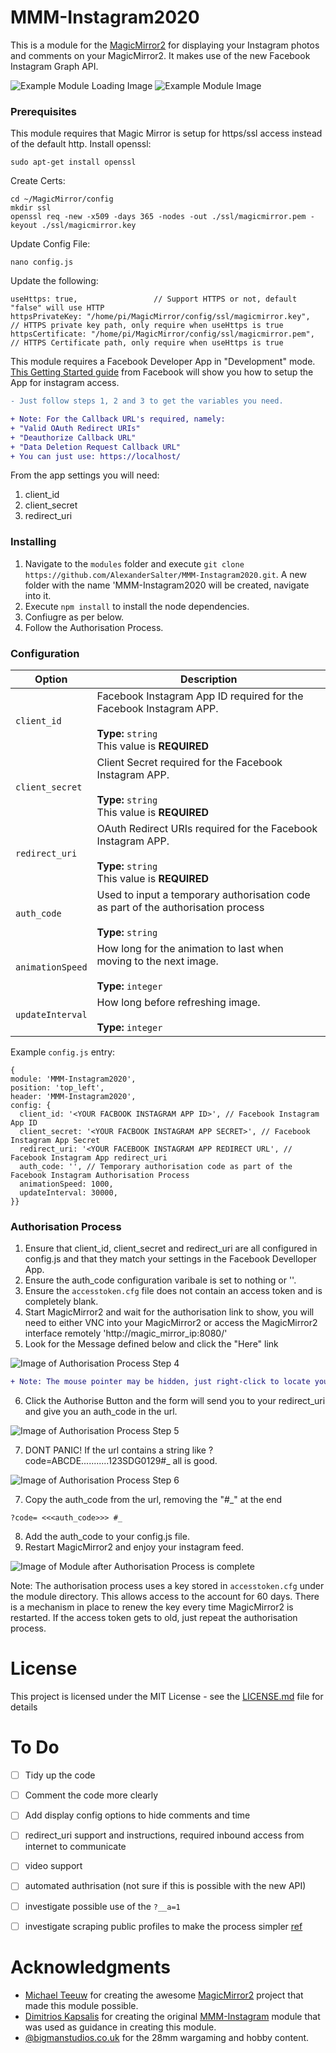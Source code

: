 # MMM-Instagram2020
This is a module for the [MagicMirror2](https://github.com/MichMich/MagicMirror/tree/develop) for displaying your Instagram photos and comments on your MagicMirror2.
It makes use of the new Facebook Instagram Graph API.

![Example Module Loading Image](https://github.com/AlexanderSalter/MMM-Instagram2020/blob/master/readme_images/Example1.png)
![Example Module Image](https://github.com/AlexanderSalter/MMM-Instagram2020/blob/master/readme_images/Example2.png)

### Prerequisites

This module requires that Magic Mirror is setup for https/ssl access instead of the default http.
Install openssl:
```
sudo apt-get install openssl
```

Create Certs:
```
cd ~/MagicMirror/config
mkdir ssl
openssl req -new -x509 -days 365 -nodes -out ./ssl/magicmirror.pem -keyout ./ssl/magicmirror.key
```

Update Config File:
```
nano config.js
```

Update the following:
```
useHttps: true,                 // Support HTTPS or not, default "false" will use HTTP
httpsPrivateKey: "/home/pi/MagicMirror/config/ssl/magicmirror.key",     // HTTPS private key path, only require when useHttps is true
httpsCertificate: "/home/pi/MagicMirror/config/ssl/magicmirror.pem",    // HTTPS Certificate path, only require when useHttps is true
```

This module requires a Facebook Developer App in "Development" mode. 
[This Getting Started guide](https://developers.facebook.com/docs/instagram-basic-display-api/getting-started) from Facebook will show you how to setup the App for instagram access.
```diff
- Just follow steps 1, 2 and 3 to get the variables you need.
```
```diff
+ Note: For the Callback URL's required, namely:
+ "Valid OAuth Redirect URIs"
+ "Deauthorize Callback URL"
+ "Data Deletion Request Callback URL"
+ You can just use: https://localhost/
```
From the app settings you will need:
1. client_id
2. client_secret
3. redirect_uri

### Installing
1. Navigate to the `modules` folder and execute `git clone https://github.com/AlexanderSalter/MMM-Instagram2020.git`. A new folder with the name 'MMM-Instagram2020 will be created, navigate into it.
2. Execute `npm install` to install the node dependencies.
3. Confiugre as per below.
4. Follow the Authorisation Process.

### Configuration

|Option|Description|
|---|---|
|`client_id`|Facebook Instagram App ID required for the Facebook Instagram APP. <br><br>**Type:** `string`<br>This value is **REQUIRED**|
|`client_secret`|Client Secret required for the Facebook Instagram APP.<br><br>**Type:** `string`<br>This value is **REQUIRED**|
|`redirect_uri`|OAuth Redirect URIs required for the Facebook Instagram APP.<br><br>**Type:** `string`<br>This value is **REQUIRED**|
|`auth_code`|Used to input a temporary authorisation code as part of the authorisation process<br><br>**Type:** `string`|
|`animationSpeed`|How long for the animation to last when moving to the next image.<br><br>**Type:** `integer`|
|`updateInterval`|How long before refreshing image.<br><br>**Type:** `integer`|
Example `config.js` entry:
```
{
module: 'MMM-Instagram2020',
position: 'top_left',
header: 'MMM-Instagram2020',
config: {
  client_id: '<YOUR FACBOOK INSTAGRAM APP ID>', // Facebook Instagram App ID
  client_secret: '<YOUR FACBOOK INSTAGRAM APP SECRET>', // Facebook Instagram App Secret
  redirect_uri: '<YOUR FACEBOOK INSTAGRAM APP REDIRECT URL', // Facebook Instagram App redirect_uri
  auth_code: '', // Temporary authorisation code as part of the Facebook Instagram Authorisation Process
  animationSpeed: 1000,
  updateInterval: 30000,
}}
```

### Authorisation Process
1. Ensure that client_id, client_secret and redirect_uri are all configured in config.js and that they match your settings in the Facebook Develloper App.
2. Ensure the auth_code configuration varibale is set to nothing or ''.
3. Ensure the `accesstoken.cfg` file does not contain an access token and is completely blank.
4. Start MagicMirror2 and wait for the authorisation link to show, you will need to either VNC into your MagicMirror2 or access the MagicMirror2 interface remotely 'http://magic_mirror_ip:8080/'
5. Look for the Message defined below and click the "Here" link

![Image of Authorisation Process Step 4](https://github.com/AlexanderSalter/MMM-Instagram2020/blob/master/readme_images/Auth%20Step%204.png)

```diff
+ Note: The mouse pointer may be hidden, just right-click to locate your pointer.
```

6. Click the Authorise Button and the form will send you to your redirect_uri and give you an auth_code in the url.

![Image of Authorisation Process Step 5](https://github.com/AlexanderSalter/MMM-Instagram2020/blob/master/readme_images/Auth%20Step%205.png)

7. DONT PANIC! If the url contains a string like ?code=ABCDE...........123SDG0129#_ all is good.

![Image of Authorisation Process Step 6](https://github.com/AlexanderSalter/MMM-Instagram2020/blob/master/readme_images/Auth%20Step6.png)

7. Copy the auth_code from the url, removing the "#_" at the end
```
?code= <<<auth_code>>> #_
```
8. Add the auth_code to your config.js file.
9. Restart MagicMirror2 and enjoy your instagram feed.

![Image of Module after Authorisation Process is complete](https://github.com/AlexanderSalter/MMM-Instagram2020/blob/master/readme_images/Example.png)

Note: The authorisation process uses a key stored in `accesstoken.cfg` under the module directory.
This allows access to the account for 60 days.
There is a mechanism in place to renew the key every time MagicMirror2 is restarted.
If the access token gets to old, just repeat the authorisation process.

# License
This project is licensed under the MIT License - see the [LICENSE.md](LICENSE.md) file for details

# To Do
- [ ] Tidy up the code 
- [ ] Comment the code more clearly
- [ ] Add display config options to hide comments and time
- [ ] redirect_uri support and instructions, required inbound access from internet to communicate
- [ ] video support
- [ ] automated authrisation (not sure if this is possible with the new API)
- [ ] investigate possible use of the `?__a=1`
- [ ] investigate scraping public profiles to make the process simpler [ref ](https://dev.to/teroauralinna/how-to-fetch-your-public-photos-from-instagram-without-the-api-3m50)


# Acknowledgments
* [Michael Teeuw](https://github.com/MichMich) for creating the awesome [MagicMirror2](https://github.com/MichMich/MagicMirror/tree/develop) project that made this module possible.
* [Dimitrios Kapsalis](https://github.com/kapsolas) for creating the original [MMM-Instagram](https://github.com/kapsolas/MMM-Instagram) module that was used as guidance in creating this module.
* [@bigmanstudios.co.uk](https://www.instagram.com/bigmanstudios.co.uk/) for the 28mm wargaming and hobby content.
